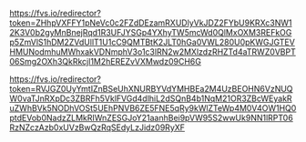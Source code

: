 https://fvs.io/redirector?token=ZHhpVXFFY1pNeVc0c2FZdDEzamRXUDlyVkJDZ2FYbU9KRXc3NW12K3V0b2gyMnBnejRqd1R3UFJYSGp4YXhyTW5mcWd0QlMxOXM3REFkOGp5ZmVlS1hDM2ZVdUllT1U1cC9QMTBtK2JLT0hGa0VWL280U0pKWGJGTEVHMUNodmhuMWhxakVDNmphV3o1c3lRN2w2MXlzdzRHZTd4aTRWZ0VBPT06Smg2OXh3QkRkcjl1M2hEREZvVXMwdz09CH6G


https://fvs.io/redirector?token=RVJGZ0UyYmtIZnBSeUhXNURBYVdYMHBEa2M4UzBEOHN6VzNUQW0vaTJnRXpDc3ZBRFh5VklFVGd4dlhiL2dSQnB4b1NqM21OR3ZBcWEyakRuZWhBVk5NODhVOSt5UEhPNVB6ZE5FNE5qRy9kWlZTeWp4M0V4OW1HQ0ptdEVob0NadzZLMkRIWnZESGJoY21aanhBei9pVW95S2wwUk9NN1lRPT06RzNZczAzb0xUVzBwQzRqSEdyLzJidz09RyXF
